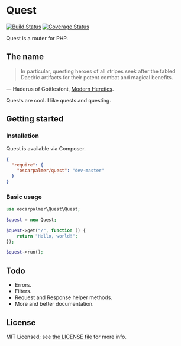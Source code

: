 # Quest

[![Build Status](https://travis-ci.org/oscarpalmer/quest.png?branch=master)](https://travis-ci.org/oscarpalmer/quest) [![Coverage Status](https://coveralls.io/repos/oscarpalmer/quest/badge.png?branch=master)](https://coveralls.io/r/oscarpalmer/quest?branch=master)

Quest is a router for PHP.

## The name

> In particular, questing heroes of all stripes seek after the fabled Daedric artifacts for their potent combat and magical benefits.

&mdash; Haderus of Gottlesfont, [Modern Heretics](http://uesp.net/wiki/Lore:Modern_Heretics).

Quests are cool. I like quests and questing.

## Getting started

### Installation

Quest is available via Composer.

```json
{
  "require": {
    "oscarpalmer/quest": "dev-master"
  }
}
```

### Basic usage

```php
use oscarpalmer\Quest\Quest;

$quest = new Quest;

$quest->get("/", function () {
    return "Hello, world!";
});

$quest->run();
```

## Todo

- Errors.
- Filters.
- Request and Response helper methods.
- More and better documentation.

## License

MIT Licensed; see [the LICENSE file](LICENSE) for more info.